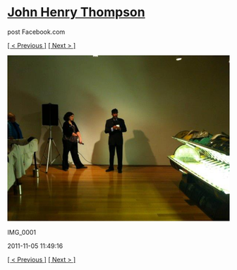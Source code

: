 # [John Henry Thompson](../README.md)
post Facebook.com

[[ < Previous ]](2011-11-05-8.md) [[ Next > ]](2011-06-22-1.md)

[![](../media/2011-11-05/Nari-we-the-people-IMG_0001.jpg)](../README.md)

IMG_0001

2011-11-05 11:49:16

[[ < Previous ]](2011-11-05-8.md) [[ Next > ]](2011-06-22-1.md)